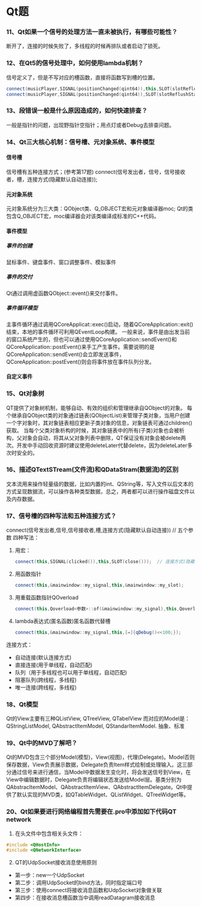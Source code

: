 # Qt题
### 11、Qt如果一个信号的处理方法一直未被执行，有哪些可能性？ 
断开了，连接的时候失败了，多线程的时候再排队或者启动了锁死。
### 12、在Qt5的信号处理中，如何使用lambda机制？
信号定义了，但是不写对应的槽函数，直接将函数写到槽的位置。
```C++
connect(musicPlayer,SIGNAL(positionChanged(qint64)),this,SLOT(slotReflushStartTime(qint64)));
connect(musicPlayer,SIGNAL(positionChanged(qint64)),SLOT(slotReflushStartTime(qint64)));
```
### 13、段错误一般是什么原因造成的，如何快速排查？
一般是指针的问题，出现野指针空指针；用点灯或者Debug去排查问题。
### 14、Qt三大核心机制：信号槽、元对象系统、事件模型
#### 信号槽
信号槽有五种连接方式；(参考第17题)
connect(信号发出者，信号，信号接收者，槽，连接方式(隐藏默认自动连接));

#### 元对象系统
元对象系统分为三大类：QObject类、Q_OBJECT宏和元对象编译器moc;
Qt的类包含Q_OBJECT宏，moc编译器会对该类编译成标准的C++代码。

#### 事件模型
##### 事件的创建
鼠标事件、键盘事件、窗口调整事件、模拟事件

##### 事件的交付
Qt通过调用虚函数QObject::event()来交付事件。

##### 事件循环模型
主事件循环通过调用QCoreApplicat::exec()启动，随着QCoreApplication::exit()结束，本地的事件循环可利用QEventLoop构建。
一般来说，事件是由出发当前的窗口系统产生的，但也可以通过使用QCoreApplication::sendEvent()和QCoreApplication::postEvent()来手工产生事件。需要说明的是QCoreApplication::sendEvent()会立即发送事件，QCoreApplication::postEvent()则会将事件放在事件队列分发。

#### 自定义事件

### 15、Qt对象树
QT提供了对象树机制，能够自动、有效的组织和管理继承自QObject的对象。
每个继承自QObject类的对象通过链表(QObjectList)来管理子类对象，当用户创建一个字对象时，其对象链表相应更新子类对象的信息，对象链表可通过children()获取。
当每个父类对象析构的时候，其对象链表中的所有(子类)对象也会被析构，父对象会自动，将其从父对象列表中删除，QT保证没有对象会被delete两次。开发中手动回收资源时建议使用deleteLater代替delete，因为deleteLater多次时安全的。

### 16、描述QTextSTream(文件流)和QDataStram(数据流)的区别
文本流用来操作轻量级的数据，比如内置的int、QString等，写入文件以后文本的方式呈现数据流，可以操作各种类型数据，总之，两者都可以进行操作磁盘文件以及内存数据。

### 17、信号槽的四种写法和五种连接方式？
connect(信号发出者,信号,信号接收者,槽,连接方式(隐藏默认自动连接)) // 五个参数
四种写法：
1. 用宏：
   ```C++
   connect(this,SIGNAL(clicked()),this,SLOT(close()));  // 连接方式(隐藏默认自动连接)
   ```
2. 用函数指针
   ```C++
   connect(this,&mainwindow::my_signal,this,&mainwindow::my_slot);
   ```
3. 用重载函数指针QOverload
   ```C++
   connect(this,Qoverload<参数>::of(&mainwindow::my_signal),this,Qoverload<参数>::of(&mainwindow::my_slot));
   ```
4. lambda表达式(匿名函数)匿名函数代替槽
   ```C++
   connect(this,&mainwindow::my_signal,this,[=]{qDebug()<<100;});
   ```

连接方式：
- 自动连接(默认连接方式)
- 直接连接(用于单线程，自动匹配)
- 队列（用于多线程也可以用于单线程，自动匹配)
- 阻塞队列(跨线程，多线程)
- 唯一连接(跨线程，多线程)

### 18、Qt模型
Qt的View主要有三种QListView, QTreeView, QTabelView
而对应的Model是：QStringListModel, QAbstractltemModel, QStandarItemModel.
抽象、标准

### 19、Qt中的MVD了解吧？
Qt的MVD包含三个部分Model(模型)，View(视图)，代理(Delegate)。Model否则保存数据，View负责展示数据，Delegate负责Item样式绘制或处理输入。这三部分通过信号来进行通信，当Model中数据发生变化时，将会发送信号到View，在View中编辑数据时，Delegate负责将编辑状态发送给Model层。基类分别为QAbstracItemModel、QAbstractItemView、QAbstractItemDelegate。Qt中提供了默认实现的MVD类，如QTableWidget、QListWidget、QTreeWidget等。

### 20、Qt如果要进行网络编程首先需要在.pro中添加如下代码QT network
1. 在头文件中包含相关头文件：
```C++
#include <QHostInfo>
#include <QNetworkInterface>
```
2. QT的UdpSocket接收消息使用原则
- 第一步：new一个UdpSocket
- 第二步：调用UdpSocket的bind方法，同时指定端口号
- 第三步：使用connect将接收消息函数和UdpSocket对象做关联
- 第四步：在接收消息槽函数当中调用readDatagram接收消息
